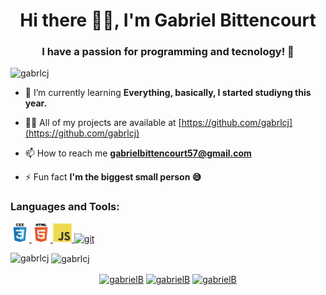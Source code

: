 <h1 align="center">Hi there 👋🏽, I'm Gabriel Bittencourt</h1>
<h3 align="center">I have a passion for programming and tecnology! 🚀</h3>

<p align="left"> <img src="https://komarev.com/ghpvc/?username=gabrlcj&label=Profile%20views&color=0e75b6&style=flat" alt="gabrlcj" /> </p>

- 🌱 I’m currently learning **Everything, basically, I started studiyng this year.**

- 👨‍💻 All of my projects are available at [https://github.com/gabrlcj](https://github.com/gabrlcj)

- 📫 How to reach me **gabrielbittencourt57@gmail.com**

- ⚡ Fun fact **I'm the biggest small person 😅**

<h3 align="left">Languages and Tools:</h3>
<p align="left"> 
  <a href="https://www.w3schools.com/css/" target="_blank"> <img src="https://raw.githubusercontent.com/devicons/devicon/master/icons/css3/css3-original-wordmark.svg" alt="css3" width="30" height="30"/> </a> 
  <a href="https://www.w3.org/html/" target="_blank"> <img src="https://raw.githubusercontent.com/devicons/devicon/master/icons/html5/html5-original-wordmark.svg" alt="html5" width="30" height="30"/> </a> 
  <a href="https://developer.mozilla.org/en-US/docs/Web/JavaScript" target="_blank"> <img src="https://raw.githubusercontent.com/devicons/devicon/master/icons/javascript/javascript-original.svg" alt="javascript" width="30" height="30"/> </a> 
  <a href="https://git-scm.com/" target="_blank"> <img src="https://www.vectorlogo.zone/logos/git-scm/git-scm-icon.svg" alt="git" width="30" height="30"/> </a> 
</p>

<p><img align="left" src="https://github-readme-stats.vercel.app/api/top-langs?username=gabrlcj&show_icons=true&theme=tokyonight&title_color=ffffff&text_color=00ff84&locale=en&layout=compact" alt="gabrlcj" /></p>

<p>&nbsp;<img align="center" src="https://github-readme-stats.vercel.app/api?username=gabrlcj&show_icons=true&theme=tokyonight&title_color=ffffff&text_color=00ff84&locale=en" alt="gabrlcj" /></p>

<p align="center">
<a href="https://codepen.io/gabrlcj" target="blank"><img align="center" src="https://cdn.jsdelivr.net/npm/simple-icons@3.0.1/icons/codepen.svg" alt="gabrielB" height="50" width="40" /></a>
<a href="https://linkedin.com/in/gabriel-bittencourt-penteado" target="blank"><img align="center" src="https://cdn.jsdelivr.net/npm/simple-icons@3.0.1/icons/linkedin.svg" alt="gabrielB" height="50" width="40" /></a>
<a href="https://instagram.com/gabrlcj" target="blank"><img align="center" src="https://cdn.jsdelivr.net/npm/simple-icons@3.0.1/icons/instagram.svg" alt="gabrielB" height="50" width="40" /></a>
</p>
